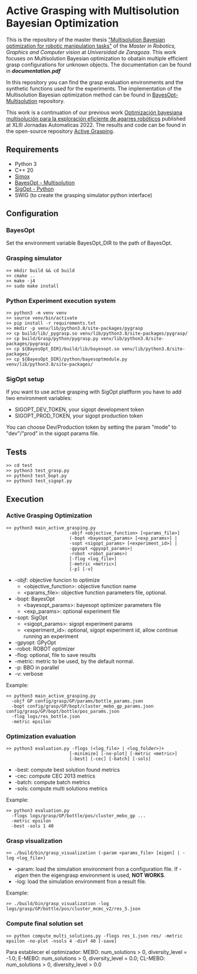 # Active Grasping with Multisolution Bayesian Optimization

This is the repository of the master thesis ["Multisolution Bayesian optimization for robotic manipulation tasks"](https://deposita.unizar.es/record/72622) of the _Master in Robotics, Graphics and Computer vision_ at _Universidad de Zaragoza_.
This work focuses on Multisolution Bayesian optimization to obatain multiple efficient grasp configurations for unknown objects. The documentation can be found in **_documentation.pdf_**

In this repository you can find the grasp evaluation environments and the synthetic functions used for the experiments. The implementation of the Multisolution Bayesian optimization method can be found in [BayesOpt-Multisolution](https://github.com/nachoh8/bayesopt_multisolution.git) repository.

This work is a continuation of our previous work [Optimización bayesiana multisolución para la exploración eficiente de agarres robóticos](http://hdl.handle.net/2183/31496) published at XLIII Jornadas Automaticas 2022.
The results and code can be found in the open-source repository
[Active Grasping](https://github.com/nachoh8/active-grasping).

## Requirements

* Python 3
* C++ 20
* [Simox](https://git.h2t.iar.kit.edu/sw/simox/simox)
* [BayesOpt - Multisolution](https://github.com/nachoh8/bayesopt_multisolution.git)
* [SigOpt - Python](https://sigopt.com/)
* SWIG (to create the grasping simulator python interface)

## Configuration

### BayesOpt
Set the environment variable BayesOpt_DIR to the path of BayesOpt.

### Grasping simulator
    >> mkdir build && cd build
    >> cmake ..
    >> make -j4
    >> sudo make install

### Python Experiment execution system
    >> python3 -m venv venv
    >> source venv/bin/activate
    >> pip install -r requirements.txt
    >> mkdir -p venv/lib/python3.8/site-packages/pygrasp
    >> cp build/lib/_pygrasp.so venv/lib/python3.8/site-packages/pygrasp/
    >> cp build/Grasp/python/pygrasp.py venv/lib/python3.8/site-packages/pygrasp/
    >> cp ${BayesOpt_DIR}/build/lib/bayesopt.so venv/lib/python3.8/site-packages/
    >> cp ${BayesOpt_DIR}/python/bayesoptmodule.py venv/lib/python3.8/site-packages/

### SigOpt setup

If you want to use active grasping with SigOpt platfform you have to add two environment variables:

* SIGOPT_DEV_TOKEN, your sigopt development token
* SIGOPT_PROD_TOKEN, your sigopt production token

You can choose Dev/Production token by setting the param "mode" to "dev"/"prod" in the sigopt params file.

## Tests
    >> cd test
    >> python3 test_grasp.py
    >> python3 test_bopt.py
    >> python3 test_sigopt.py

## Execution

### Active Grasping Optimization

    >> python3 main_active_grasping.py
                            -objf <objective_function> [<params_file>]
                            (-bopt <bayesopt_params> [<exp_params>] |
                            -sopt <sigopt_params> [<experiment_id>] |
                            -gpyopt <gpyopt_params>|
                            -robot <robot_params>)
                            [-flog <log_file>]
                            [-metric <metric>]
                            [-p] [-v]

* -objf: objective funcion to optimize
  * <objective_function>: objective function name
  * <params_file>: objective function parameters file, optional.
* -bopt: BayesOpt
  * <bayesopt_params>: bayesopt optimizer parameters file
  * <exp_params>: optional experiment file
* -sopt: SigOpt
  * <sigopt_params>: sigopt experiment params
  * <experiment_id>: optional, sigopt experiment id, allow continue running an experiment
* -gpyopt: GPyOpt
* -robot: ROBOT optimizer
* -flog: optional, file to save results
* -metric: metric to be used, by the default normal.
* -p: BBO in parallel
* -v: verbose

Example:

    >> python3 main_active_grasping.py 
      -objf GP config/grasp/GP/params/bottle_params.json
      -bopt config/grasp/GP/bopt/cluster_mebo_gp_params.json config/grasp/GP/bopt/bottle/pos_params.json 
      -flog logs/res_bottle.json
      -metric epsilon

### Optimization evaluation

    >> python3 evaluation.py -flogs (<log_file> | <log_folder>)+
                            [-minimize] [-no-plot] [-metric <metric>]
                            [-best] [-cec] [-batch] [-sols]

* -best: compute best solution found metrics
* -cec: compute CEC 2013 metrics
* -batch: compute batch metrics
* -sols: compute multi solutions metrics

Example:

    >> python3 evaluation.py 
      -flogs logs/grasp/GP/bottle/pos/cluster_mebo_gp ...
      -metric epsilon
      -best -sols 1 40

### Grasp visualization
    >> ./build/bin/grasp_visualization (-param <params_file> [eigen] | -log <log_file>)

* -param: load the simulation environment fron a configuration file. If _-eigen_ then the eigengrasp environment is used, **NOT WORKS**.
* -log: load the simulation environment fron a result file.

Example:

    >> ./build/bin/grasp_visualization -log logs/grasp/GP/bottle/pos/cluster_mcmc_v2/res_5.json 

### Compute final solution set

    >> python compute_multi_solutions.py -flogs res_1.json res/ -metric epsilon -no-plot -nsols 4 -divf 40 [-save]

Para establecer el optimizador:
MEBO: num_solutions > 0, diversity_level = -1.0; E-MEBO: num_solutions > 0, diversity_level = 0.0; CL-MEBO: num_solutions > 0, diversity_level > 0.0
